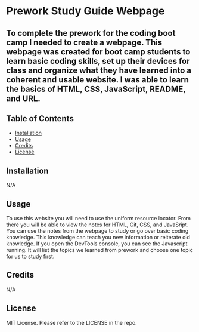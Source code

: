 # Prework Study Guide Webpage

## To complete the prework for the coding boot camp I needed to create a webpage. This webpage was created for boot camp students to learn basic coding skills, set up their devices for class and organize what they have learned into a coherent and usable website. I was able to learn the basics of HTML, CSS, JavaScript, README, and URL.

## Table of Contents

- [Installation](#installation)
- [Usage](#usage)
- [Credits](#credits)
- [License](#license)

## Installation

N/A

## Usage

To use this website you will need to use the uniform resource locator. From there you will be able to view the notes for HTML, Git, CSS, and JavaSript. You can use the notes from the webpage to study or go over basic coding knowledge. This knowledge can teach you new information or reiterate old knowledge. If you open the DevTools console, you can see the Javascript running. It will list the topics we learned from prework and choose one topic for us to study first.

## Credits

N/A

## License

MIT License. Please refer to the LICENSE in the repo.